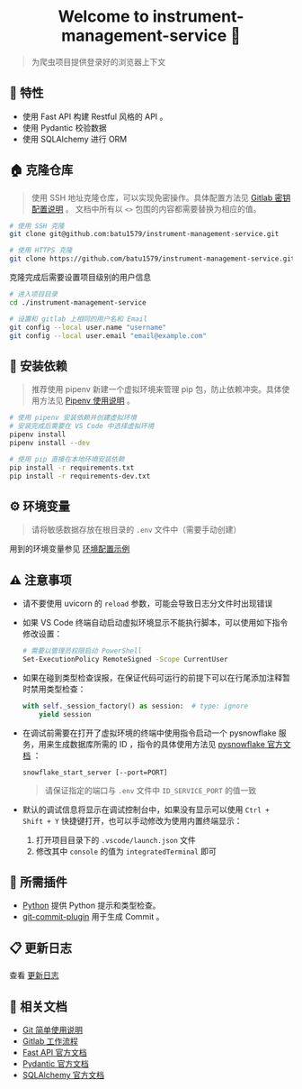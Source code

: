 <h1 align="center">Welcome to instrument-management-service 👋</h1>

> 为爬虫项目提供登录好的浏览器上下文

## 🎉 特性

- 使用 Fast API 构建 Restful 风格的 API 。
- 使用 Pydantic 校验数据
- 使用 SQLAlchemy 进行 ORM

## 🏠 克隆仓库

> 使用 SSH 地址克隆仓库，可以实现免密操作。具体配置方法见 [Gitlab 密钥配置说明] 。
> 文档中所有以 `<>` 包围的内容都需要替换为相应的值。

```bash
# 使用 SSH 克隆
git clone git@github.com:batu1579/instrument-management-service.git

# 使用 HTTPS 克隆
git clone https://github.com/batu1579/instrument-management-service.git
```

克隆完成后需要设置项目级别的用户信息

```bash
# 进入项目目录
cd ./instrument-management-service

# 设置和 gitlab 上相同的用户名和 Email
git config --local user.name "username"
git config --local user.email "email@example.com"
```

## 🐋 安装依赖

> 推荐使用 pipenv 新建一个虚拟环境来管理 pip 包，防止依赖冲突。具体使用方法见 [Pipenv 使用说明] 。

```bash
# 使用 pipenv 安装依赖并创建虚拟环境
# 安装完成后需要在 VS Code 中选择虚拟环境
pipenv install
pipenv install --dev

# 使用 pip 直接在本地环境安装依赖
pip install -r requirements.txt
pip install -r requirements-dev.txt
```

## ⚙️ 环境变量

> 请将敏感数据存放在根目录的 `.env` 文件中（需要手动创建）

用到的环境变量参见 [环境配置示例]

## ⚠️ 注意事项

- 请不要使用 uvicorn 的 `reload` 参数，可能会导致日志分文件时出现错误
- 如果 VS Code 终端自动启动虚拟环境显示不能执行脚本，可以使用如下指令修改设置：

    ```bash
    # 需要以管理员权限启动 PowerShell
    Set-ExecutionPolicy RemoteSigned -Scope CurrentUser
    ```

- 如果在碰到类型检查误报，在保证代码可运行的前提下可以在行尾添加注释暂时禁用类型检查：

    ```python
    with self._session_factory() as session:  # type: ignore
        yield session
    ```

- 在调试前需要在打开了虚拟环境的终端中使用指令启动一个 pysnowflake 服务，用来生成数据库所需的 ID ，指令的具体使用方法见 [pysnowflake 官方文档] ：

    ```shell
    snowflake_start_server [--port=PORT]
    ```

    > 请保证指定的端口与 `.env` 文件中 `ID_SERVICE_PORT` 的值一致

- 默认的调试信息将显示在调试控制台中，如果没有显示可以使用 `Ctrl + Shift + Y` 快捷键打开，也可以手动修改为使用内置终端显示：

    1. 打开项目目录下的 `.vscode/launch.json` 文件
    2. 修改其中 `console` 的值为 `integratedTerminal` 即可

## 🧩 所需插件

- [Python] 提供 Python 提示和类型检查。
- [git-commit-plugin] 用于生成 Commit 。

## 📋 更新日志

查看 [更新日志]

## 📄 相关文档

- [Git 简单使用说明]
- [Gitlab 工作流程]
- [Fast API 官方文档]
- [Pydantic 官方文档]
- [SQLAlchemy 官方文档]

<!-- Links -->

[环境配置示例]: ./.env.example
[更新日志]: ./CHANGELOG.md

[Pipenv 使用说明]: ./docs/pipenv-useages.md
[Gitlab 密钥配置说明]: ./docs/gitlab-key-generate.md
[Git 简单使用说明]: ./docs/git-useages.md
[Gitlab 工作流程]: ./docs/gitlab-workflow.md

[Python]: https://marketplace.visualstudio.com/items?itemName=ms-python.python
[git-commit-plugin]: https://marketplace.visualstudio.com/items?itemName=redjue.git-commit-plugin

[Fast API 官方文档]: https://fastapi.tiangolo.com/zh/
[Pydantic 官方文档]: https://pydantic-docs.helpmanual.io/
[SQLAlchemy 官方文档]: https://docs.sqlalchemy.org/en/14/
[pysnowflake 官方文档]: https://pysnowflake.readthedocs.io/en/latest/
